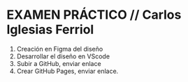 # EXAMEN PRÁCTICO // Carlos Iglesias Ferriol

1. Creación en Figma del diseño
2. Desarrollar el diseño en VScode
3. Subir a GitHub, enviar enlace
4. Crear GitHub Pages, enviar enlace.